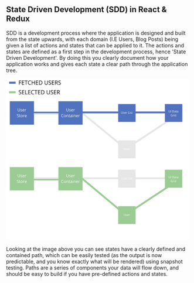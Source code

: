 ## State Driven Development (SDD) in React & Redux

SDD is a development process where the application is designed and built
from the state upwards, with each domain (I.E Users, Blog Posts) being given a list of actions and states
that can be applied to it. The actions and states are defined as a first step in the development process,
hence 'State Driven Development'. By doing this you clearly document how your application works and gives each
state a clear path through the application tree.

<img src="state_tree.jpeg" width="500" height="440">

Looking at the image above you can see states have a clearly defined and contained path, which can be easily tested (as the output is
now predictable, and you know exactly what will be rendered) using snapshot testing. Paths are a series of components your data will flow down,
and should be easy to build if you have pre-defined actions and states.